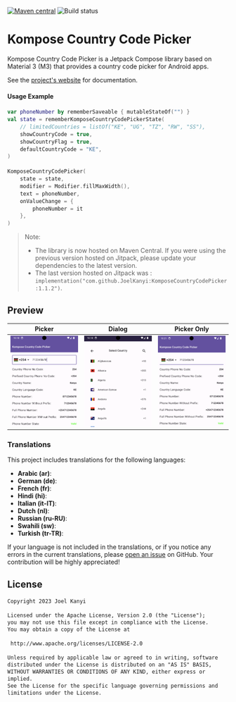 [![Maven central](https://img.shields.io/maven-central/v/io.github.joelkanyi/komposecountrycodepicker.svg)](https://search.maven.org/artifact/io.github.joelkanyi/komposecountrycodepicker) ![Build status](https://github.com/joelkanyi/kompose-country-code-picker/actions/workflows/build.yml/badge.svg)

# Kompose Country Code Picker

Kompose Country Code Picker is a Jetpack Compose library based on Material 3 (M3) that provides a
country code picker for Android apps.

See the [project's website](https://joelkanyi.github.io/kompose-country-code-picker/) for
documentation.

#### Usage Example
```kotlin
var phoneNumber by rememberSaveable { mutableStateOf("") }
val state = rememberKomposeCountryCodePickerState(
    // limitedCountries = listOf("KE", "UG", "TZ", "RW", "SS"),
    showCountryCode = true,
    showCountryFlag = true,
    defaultCountryCode = "KE",
)

KomposeCountryCodePicker(
    state = state,
    modifier = Modifier.fillMaxWidth(),
    text = phoneNumber,
    onValueChange = {
        phoneNumber = it
    },
)
```

>Note:
>* The library is now hosted on Maven Central. If you were using the previous version hosted on Jitpack, please update your dependencies to the latest version.
>* The last version hosted on Jitpack was : `implementation("com.github.JoelKanyi:KomposeCountryCodePicker:1.1.2")`.

## Preview

 Picker                                          | Dialog                                          | Picker Only                                          
-------------------------------------------------|-------------------------------------------------|------------------------------------------------------
 <img src="docs/assets/picker.png" width="250"/> | <img src="docs/assets/dialog.png" width="250"/> | <img src="docs/assets/picker-only.png" width="250"/> 

### Translations
This project includes translations for the following languages:

- **Arabic (ar)**:
- **German (de)**:
- **French (fr)**:
- **Hindi (hi)**:
- **Italian (it-IT)**:
- **Dutch (nl)**:
- **Russian (ru-RU)**:
- **Swahili (sw)**:
- **Turkish (tr-TR)**:

If your language is not included in the translations, or if you notice any errors in the current translations, please [open an issue](https://github.com/joelkanyi/kompose-country-code-picker/issues) on GitHub. Your contribution will be highly appreciated!


## License

```
Copyright 2023 Joel Kanyi

Licensed under the Apache License, Version 2.0 (the "License");
you may not use this file except in compliance with the License.
You may obtain a copy of the License at

 http://www.apache.org/licenses/LICENSE-2.0

Unless required by applicable law or agreed to in writing, software
distributed under the License is distributed on an "AS IS" BASIS,
WITHOUT WARRANTIES OR CONDITIONS OF ANY KIND, either express or implied.
See the License for the specific language governing permissions and
limitations under the License.

